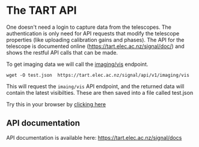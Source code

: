 # The TART API

One doesn't need a login to capture data from the telescopes. The authentication is only need for API requests that modify the telescope properties (like uploading calibration gains and phases). The API for the telescope is documented online (https://tart.elec.ac.nz/signal/doc/) and shows the restful API calls that can be made.

To get imaging data we will call the [imaging/vis](https://tart.elec.ac.nz/signal/doc/#api-Imaging-get_latest_vis) endpoint.

```
wget -O test.json  https://tart.elec.ac.nz/signal/api/v1/imaging/vis
```

This will request the ```imaing/vis``` API endpoint, and the returned data will contain the latest visibilties. These are then saved into a file called test.json

Try this in your browser by [clicking here](https://tart.elec.ac.nz/signal/api/v1/imaging/vis)

## API documentation

API documentation is available here: https://tart.elec.ac.nz/signal/docs
